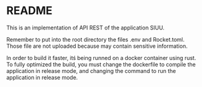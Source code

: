 # README

This is an implementation of API REST of the application SIUU.

Remember to put into the root directory the files .env and Rocket.toml. Those file are not uploaded because may contain sensitive information.

In order to build it faster, itś being runned on a docker container using rust. To fully optimized the build, you must change the dockerfile to compile the application in release mode, and changing the command to run the application in release mode.
